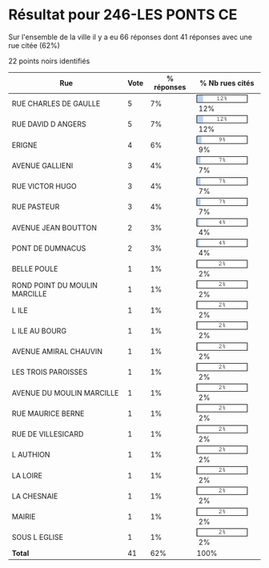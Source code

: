 # Résultat pour 246-LES PONTS CE

Sur l'ensemble de la ville il y a eu 66 réponses dont 41 réponses avec une rue citée (62%)

22 points noirs identifiés

| Rue | Vote | % réponses | % Nb rues cités|
|-----|------|------------|----------------|
| RUE CHARLES DE GAULLE | 5 | 7% | <img src="../../img/bar_12.gif" />&nbsp;12%|
| RUE DAVID D ANGERS | 5 | 7% | <img src="../../img/bar_12.gif" />&nbsp;12%|
| ERIGNE | 4 | 6% | <img src="../../img/bar_9.gif" />&nbsp;9%|
| AVENUE GALLIENI | 3 | 4% | <img src="../../img/bar_7.gif" />&nbsp;7%|
| RUE VICTOR HUGO | 3 | 4% | <img src="../../img/bar_7.gif" />&nbsp;7%|
| RUE PASTEUR | 3 | 4% | <img src="../../img/bar_7.gif" />&nbsp;7%|
| AVENUE JEAN BOUTTON | 2 | 3% | <img src="../../img/bar_4.gif" />&nbsp;4%|
| PONT DE DUMNACUS | 2 | 3% | <img src="../../img/bar_4.gif" />&nbsp;4%|
| BELLE POULE | 1 | 1% | <img src="../../img/bar_2.gif" />&nbsp;2%|
| ROND POINT DU MOULIN MARCILLE | 1 | 1% | <img src="../../img/bar_2.gif" />&nbsp;2%|
| L ILE | 1 | 1% | <img src="../../img/bar_2.gif" />&nbsp;2%|
| L ILE AU BOURG | 1 | 1% | <img src="../../img/bar_2.gif" />&nbsp;2%|
| AVENUE AMIRAL CHAUVIN | 1 | 1% | <img src="../../img/bar_2.gif" />&nbsp;2%|
| LES TROIS PAROISSES | 1 | 1% | <img src="../../img/bar_2.gif" />&nbsp;2%|
| AVENUE DU MOULIN MARCILLE | 1 | 1% | <img src="../../img/bar_2.gif" />&nbsp;2%|
| RUE MAURICE BERNE | 1 | 1% | <img src="../../img/bar_2.gif" />&nbsp;2%|
| RUE DE VILLESICARD | 1 | 1% | <img src="../../img/bar_2.gif" />&nbsp;2%|
| L AUTHION | 1 | 1% | <img src="../../img/bar_2.gif" />&nbsp;2%|
| LA LOIRE | 1 | 1% | <img src="../../img/bar_2.gif" />&nbsp;2%|
| LA CHESNAIE | 1 | 1% | <img src="../../img/bar_2.gif" />&nbsp;2%|
| MAIRIE | 1 | 1% | <img src="../../img/bar_2.gif" />&nbsp;2%|
| SOUS L EGLISE | 1 | 1% | <img src="../../img/bar_2.gif" />&nbsp;2%|
| **Total** | 41 | 62% | 100%|
